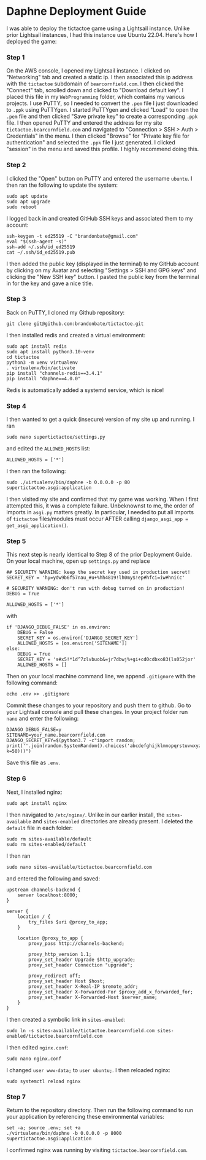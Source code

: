 # Daphne Deployment Guide

I was able to deploy the tictactoe game using a Lightsail instance.
Unlike prior Lightsail instances, I had this instance use Ubuntu 22.04.
Here's how I deployed the game:

### Step 1
On the AWS console, I opened my Lightsail instance. I clicked on "Networking" tab
and created a static ip. I then associated this ip address with the ```tictactoe``` subdomain of
```bearcornfield.com```. 
I then clicked the "Connect" tab, scrolled down and clicked to "Download default key".
I placed this file in my ```WebProgramming``` folder, which contains my various projects.
I use PuTTY, so I needed to convert the ```.pem``` file I just downloaded to ```.ppk``` using PuTTYgen.
I started PuTTYgen and clicked "Load" to open the ```.pem``` file and then clicked "Save private key"
to create a corresponding ```.ppk``` file.
I then opened PuTTY and entered the address for my site ```tictactoe.bearcornfield.com```
and navigated to "Connection > SSH > Auth > Credentials" in the menu.
I then clicked "Browse" for "Private key file for authentication" and selected the ```.ppk``` file I just generated.
I clicked "session" in the menu and saved this profile. I highly recommend doing this.

### Step 2
I clicked the "Open" button on PuTTY and entered the username ```ubuntu```.
I then ran the following to update the system:
```
sudo apt update
sudo apt upgrade
sudo reboot
```
I logged back in and created GitHub SSH keys and associated them to my account:
```
ssh-keygen -t ed25519 -C "brandonbate@gmail.com"
eval "$(ssh-agent -s)"
ssh-add ~/.ssh/id_ed25519
cat ~/.ssh/id_ed25519.pub
```
I then added the public key (displayed in the terminal) to my GitHub account by clicking
on my Avatar and selecting "Settings > SSH and GPG keys" and clicking the "New SSH key" button.
I pasted the public key from the terminal in for the key and gave a nice title.

### Step 3
Back on PuTTY, I cloned my Github repository:
```
git clone git@github.com:brandonbate/tictactoe.git
```
I then installed redis and created a virtual environment:
```
sudo apt install redis
sudo apt install python3.10-venv
cd tictactoe
python3 -m venv virtualenv
. virtualenv/bin/activate
pip install "channels-redis==3.4.1"
pip install "daphne==4.0.0"
```
Redis is automatically added a systemd service, which is nice!

### Step 4
I then wanted to get a quick (insecure) version of my site up and running.
I ran
```
sudo nano supertictactoe/settings.py
```
and edited the ```ALLOWED_HOSTS``` list:
```
ALLOWED_HOSTS = ['*']
```
I then ran the following:
```
sudo ./virtualenv/bin/daphne -b 0.0.0.0 -p 80 supertictactoe.asgi:application
```
I then visited my site and confirmed that my game was working.
When I first attempted this, it was a complete failure. Unbeknownst to me, the order of imports in ```asgi.py``` matters greatly.
In particular, I needed to put all imports of ```tictactoe``` files/modules must occur AFTER calling ```django_asgi_app = get_asgi_application()```.

### Step 5
This next step is nearly identical to Step 8 of the prior Deployment Guide.
On your local machine, open up ```settings.py``` and replace
```
## SECURITY WARNING: keep the secret key used in production secret!
SECRET_KEY = 'hy=ydw9b6f57nau_#u+%hh4819!lh0my$!ep#hfci=iw#hni(c'

# SECURITY WARNING: don't run with debug turned on in production!
DEBUG = True

ALLOWED_HOSTS = ['*']
```
with
```
if 'DJANGO_DEBUG_FALSE' in os.environ:
    DEBUG = False
    SECRET_KEY = os.environ['DJANGO_SECRET_KEY']
    ALLOWED_HOSTS = [os.environ['SITENAME']]
else:
    DEBUG = True
    SECRET_KEY = 's#x5!*1d^7zlvbuob&=jr7dbwj%+gi+cd0cdbxo83(ls052jor'
    ALLOWED_HOSTS = []
```
Then on your local machine command line, we append ```.gitignore``` with the following command:
```
echo .env >> .gitignore
```
Commit these changes to your repository and push them to github. Go to your Lightsail console and pull these changes.
In your project folder run ```nano``` and enter the following:
```
DJANGO_DEBUG_FALSE=y
SITENAME=your_name.bearcornfield.com
DJANGO_SECRET_KEY=$(python3.7 -c"import random; print(''.join(random.SystemRandom().choices('abcdefghijklmnopqrstuvwxyz0123456789', k=50)))")
```
Save this file as ```.env```.

### Step 6
Next, I installed nginx:
```
sudo apt install nginx
```
I then navigated to ```/etc/nginx/```. Unlike in our earlier install, the
```sites-available``` and ```sites-enabled``` directories are already present.
I deleted the ```default``` file in each folder:
```
sudo rm sites-available/default
sudo rm sites-enabled/default
```
I then ran
```
sudo nano sites-available/tictactoe.bearcornfield.com
```
and entered the following and saved:
```
upstream channels-backend {
    server localhost:8000;
}

server {
    location / {
        try_files $uri @proxy_to_app;
    }

    location @proxy_to_app {
        proxy_pass http://channels-backend;

        proxy_http_version 1.1;
        proxy_set_header Upgrade $http_upgrade;
        proxy_set_header Connection "upgrade";

        proxy_redirect off;
        proxy_set_header Host $host;
        proxy_set_header X-Real-IP $remote_addr;
        proxy_set_header X-Forwarded-For $proxy_add_x_forwarded_for;
        proxy_set_header X-Forwarded-Host $server_name;
    }
}

```
I then created a symbolic link in ```sites-enabled```:
```
sudo ln -s sites-available/tictactoe.bearcornfield.com sites-enabled/tictactoe.bearcornfield.com
```
I then edited ```nginx.conf```:
```
sudo nano nginx.conf
```
I changed ```user www-data;``` to ```user ubuntu;```.
I then reloaded nginx:
```
sudo systemctl reload nginx
```
### Step 7
Return to the repository directory.
Then run the following command to run your application by referencing these environmental variables:
```
set -a; source .env; set +a
./virtualenv/bin/daphne -b 0.0.0.0 -p 8000 supertictactoe.asgi:application
```
I confirmed nginx was running by visiting ```tictactoe.bearcornfield.com```.

